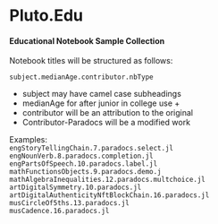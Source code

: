 # Pluto.Edu
#### Educational Notebook Sample Collection

Notebook titles will be structured as follows:  

`subject.medianAge.contributor.nbType`

-  subject may have camel case subheadings
-  medianAge for after junior in college use + 
-  contributor will be an attribution to the original  
-  Contributor-Paradocs will be a modified work

 Examples:  
`engStoryTellingChain.7.paradocs.select.jl`  
`engNounVerb.8.paradocs.completion.jl`  
`engPartsOfSpeech.10.paradocs.label.jl`  
`mathFunctionsObjects.9.paradocs.demo.j`  
`mathAlgebraInequalities.12.paradocs.multchoice.jl`  
`artDigitalSymmetry.10.paradocs.jl`  
`artDigitalAuthenticityNftBlockChain.16.paradocs.jl`  
`musCircleOf5ths.13.paradocs.jl`  
`musCadence.16.paradocs.jl`
